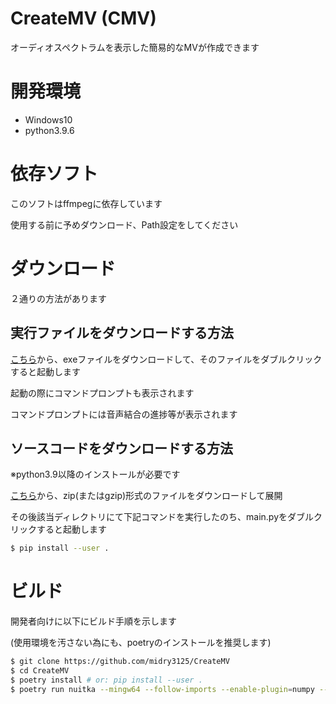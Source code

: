 # CreateMV  (CMV)
オーディオスペクトラムを表示した簡易的なMVが作成できます

# 開発環境
- Windows10
- python3.9.6

# 依存ソフト
このソフトはffmpegに依存しています

使用する前に予めダウンロード、Path設定をしてください

# ダウンロード
２通りの方法があります

## 実行ファイルをダウンロードする方法
[こちら](https://github.com/midry3125/CreateMV/releases/latest)から、exeファイルをダウンロードして、そのファイルをダブルクリックすると起動します

起動の際にコマンドプロンプトも表示されます

コマンドプロンプトには音声結合の進捗等が表示されます

## ソースコードをダウンロードする方法
※python3.9以降のインストールが必要です

[こちら](https://github.com/midry3125/CreateMV/releases/latest)から、zip(またはgzip)形式のファイルをダウンロードして展開

その後該当ディレクトリにて下記コマンドを実行したのち、main.pyをダブルクリックすると起動します

```bash
$ pip install --user .
```

# ビルド
開発者向けに以下にビルド手順を示します

(使用環境を汚さない為にも、poetryのインストールを推奨します)

```bash
$ git clone https://github.com/midry3125/CreateMV
$ cd CreateMV
$ poetry install # or: pip install --user .
$ poetry run nuitka --mingw64 --follow-imports --enable-plugin=numpy --onefile -o CreateMV.exe ./createmv/main.py # pipを使用してインストールした場合、先頭のpoetry runは不要です
```
